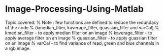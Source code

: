 # Image-Processing-Using-Matlab

Topic covered:
% Note : few functions are defined to reduce the redundacy of the code
% (kmedian_filter, kaverage_filter, guassian_filter and varCal)
% kmedian_filter - to apply median filter on an image
% kaverage_filter - to apply average filter on an image
% guassian_filter - to apply guassian filter on an image
% varCal - to find variance of read, green and blue channels in a rgb image.
